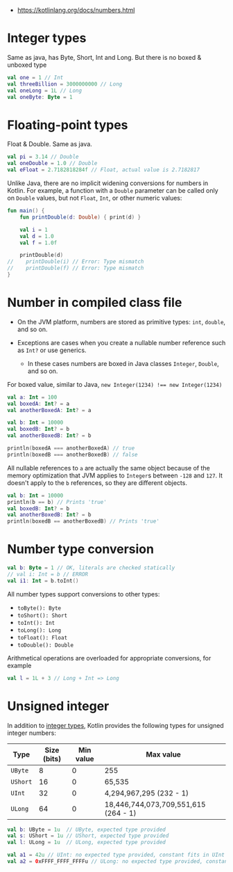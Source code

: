 - https://kotlinlang.org/docs/numbers.html

# Integer types

Same as java, has Byte, Short, Int and Long. But there is no boxed & unboxed type

```kotlin
val one = 1 // Int
val threeBillion = 3000000000 // Long
val oneLong = 1L // Long
val oneByte: Byte = 1
```

# Floating-point types﻿

Float & Double. Same as java.

```kotlin
val pi = 3.14 // Double
val oneDouble = 1.0 // Double
val eFloat = 2.7182818284f // Float, actual value is 2.7182817
```

Unlike Java, there are no implicit widening conversions for numbers in Kotlin. For example, a function with a `Double` parameter can be called only on `Double` values, but not `Float`, `Int`, or other numeric values:

```kotlin
fun main() {
    fun printDouble(d: Double) { print(d) }

    val i = 1
    val d = 1.0
    val f = 1.0f

    printDouble(d)
//    printDouble(i) // Error: Type mismatch
//    printDouble(f) // Error: Type mismatch
}
```

# Number in compiled class file

- On the JVM platform, numbers are stored as primitive types: `int`, `double`, and so on.

- Exceptions are cases when you create a nullable number reference such as `Int?` or use generics.
  - In these cases numbers are boxed in Java classes `Integer`, `Double`, and so on.

For boxed value, similar to Java, `new Integer(1234) !== new Integer(1234)`

```kotlin
val a: Int = 100
val boxedA: Int? = a
val anotherBoxedA: Int? = a

val b: Int = 10000
val boxedB: Int? = b
val anotherBoxedB: Int? = b

println(boxedA === anotherBoxedA) // true
println(boxedB === anotherBoxedB) // false
```

All nullable references to `a` are actually the same object because of the memory optimization that JVM applies to `Integer`s between `-128` and `127`. It doesn't apply to the `b` references, so they are different objects.

```kotlin
val b: Int = 10000
println(b == b) // Prints 'true'
val boxedB: Int? = b
val anotherBoxedB: Int? = b
println(boxedB == anotherBoxedB) // Prints 'true'
```

# Number type conversion

```kotlin
val b: Byte = 1 // OK, literals are checked statically
// val i: Int = b // ERROR
val i1: Int = b.toInt()
```

All number types support conversions to other types:

- `toByte(): Byte`
- `toShort(): Short`
- `toInt(): Int`
- `toLong(): Long`
- `toFloat(): Float`
- `toDouble(): Double`

Arithmetical operations are overloaded for appropriate conversions, for example

```kotlin
val l = 1L + 3 // Long + Int => Long
```

# Unsigned integer

In addition to [integer types](https://kotlinlang.org/docs/numbers.html#integer-types), Kotlin provides the following types for unsigned integer numbers:

| Type     | Size (bits) | Min value | Max value                            |
| -------- | ----------- | --------- | ------------------------------------ |
| `UByte`  | 8           | 0         | 255                                  |
| `UShort` | 16          | 0         | 65,535                               |
| `UInt`   | 32          | 0         | 4,294,967,295 (232 - 1)              |
| `ULong`  | 64          | 0         | 18,446,744,073,709,551,615 (264 - 1) |

```kotlin
val b: UByte = 1u  // UByte, expected type provided
val s: UShort = 1u // UShort, expected type provided
val l: ULong = 1u  // ULong, expected type provided

val a1 = 42u // UInt: no expected type provided, constant fits in UInt
val a2 = 0xFFFF_FFFF_FFFFu // ULong: no expected type provided, constant doesn't fit in UInt
```

